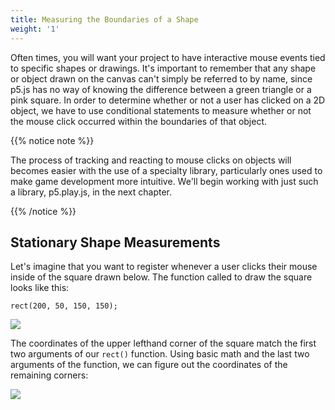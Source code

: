 ```yaml
---
title: Measuring the Boundaries of a Shape
weight: '1'
---
```



Often times, you will want your project to have interactive mouse events tied to specific shapes or drawings. It's important to remember that any shape or object drawn on the canvas can't simply be referred to by name, since p5.js has no way of knowing the difference between a green triangle or a pink square. In order to determine whether or not a user has clicked on a 2D object, we have to use conditional statements to measure whether or not the mouse click occurred within the boundaries of that object.

{{% notice note %}}

The process of tracking and reacting to mouse clicks on objects will becomes easier with the use of a specialty library, particularly ones used to make game development more intuitive. We'll begin working with just such a library, p5.play.js, in the next chapter.

{{% /notice %}}

## Stationary Shape Measurements

Let's imagine that you want to register whenever a user clicks their mouse inside of the square drawn below. The function called to draw the square looks like this:

```
rect(200, 50, 150, 150);
```

![](/images/uploads/square_measurement-2-.jpg)

The coordinates of the upper lefthand corner of the square match the first two arguments of our `rect()` function. Using basic math and the last two arguments of the function, we can figure out the coordinates of the remaining corners:

![](/images/uploads/square_measurement-3-.jpg)
